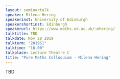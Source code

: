 ```yaml
---
layout: seminartalk
speaker: Milena Hering
speakerinst: University of Edinburgh
speakershortinst: Edinburgh
speakerurl: https://www.maths.ed.ac.uk/~mhering/
talktitle: TBD
talkdate: Nov 28 2019
talkterm: "2019S1"
talktime: "16.00"
talkplace: Lecture Theatre C
title: "Pure Maths Colloquium - Milena Hering"
---
```


 TBD